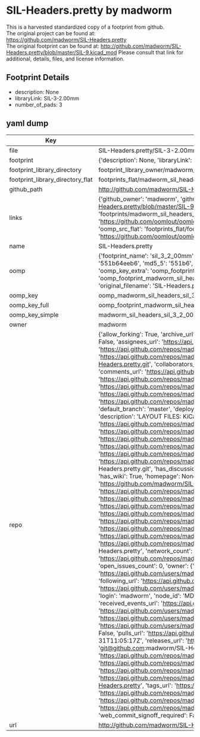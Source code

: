 # SIL-Headers.pretty by madworm  
This is a harvested standardized copy of a footprint from github.  
The original project can be found at:  
https://github.com/madworm/SIL-Headers.pretty  
The original footprint can be found at:
http://github.com/madworm/SIL-Headers.pretty/blob/master/SIL-9.kicad_mod
Please consult that link for additional, details, files, and license information.  
## Footprint Details
* description: None  
* libraryLink: SIL-3-2.00mm  
* number_of_pads: 3  
## yaml dump  
| Key | Value |  
| --- | --- |  
| file | SIL-Headers.pretty/SIL-3-2.00mm.kicad_mod |  
| footprint | {'description': None, 'libraryLink': 'SIL-3-2.00mm', 'number_of_pads': 3} |  
| footprint_library_directory | footprint_library_owner/madworm_SIL-Headers.pretty |  
| footprint_library_directory_flat | footprints_flat/madworm_sil_headers_sil_3_2_00mm/working |  
| github_path | http://github.com/madworm/SIL-Headers.pretty/blob/master/SIL-3-2.00mm.kicad_mod |  
| links | {'github_owner': 'madworm', 'github_repo_name': 'SIL-Headers.pretty', 'github_src': 'http://github.com/madworm/SIL-Headers.pretty/blob/master/SIL-9.kicad_mod', 'github_src_repo': 'https://github.com/madworm/SIL-Headers.pretty', 'oomp_bot': 'footprints/madworm_sil_headers_sil_3_2_00mm/working', 'oomp_bot_github': 'https://github.com/oomlout/oomlout_oomp_footprint_bot/tree/main/footprints/madworm_sil_headers_sil_3_2_00mm/working', 'oomp_src_flat': 'footprints_flat/footprints_flat/madworm_sil_headers_sil_3_2_00mm/working', 'oomp_src_flat_github': 'https://github.com/oomlout/oomlout_oomp_footprint_src/tree/main/footprints_flat/madworm_sil_headers_sil_3_2_00mm/working'} |  
| name | SIL-Headers.pretty |  
| oomp | {'footprint_name': 'sil_3_2_00mm', 'library_name': 'sil_headers', 'md5': '551b64eeb60dca365817f5a64bd51683', 'md5_10': '551b64eeb6', 'md5_5': '551b6', 'md5_6': '551b64', 'oomp_key': 'oomp_madworm_sil_headers_sil_3_2_00mm', 'oomp_key_extra': 'oomp_footprint_madworm_sil_headers_sil_3_2_00mm', 'oomp_key_full': 'oomp_footprint_madworm_sil_headers_sil_3_2_00mm_551b64', 'oomp_key_simple': 'madworm_sil_headers_sil_3_2_00mm', 'original_filename': 'SIL-Headers.pretty/SIL-3-2.00mm.kicad_mod', 'owner_name': 'madworm'} |  
| oomp_key | oomp_madworm_sil_headers_sil_3_2_00mm |  
| oomp_key_full | oomp_footprint_madworm_sil_headers_sil_3_2_00mm |  
| oomp_key_simple | madworm_sil_headers_sil_3_2_00mm |  
| owner | madworm |  
| repo | {'allow_forking': True, 'archive_url': 'https://api.github.com/repos/madworm/SIL-Headers.pretty/{archive_format}{/ref}', 'archived': False, 'assignees_url': 'https://api.github.com/repos/madworm/SIL-Headers.pretty/assignees{/user}', 'blobs_url': 'https://api.github.com/repos/madworm/SIL-Headers.pretty/git/blobs{/sha}', 'branches_url': 'https://api.github.com/repos/madworm/SIL-Headers.pretty/branches{/branch}', 'clone_url': 'https://github.com/madworm/SIL-Headers.pretty.git', 'collaborators_url': 'https://api.github.com/repos/madworm/SIL-Headers.pretty/collaborators{/collaborator}', 'comments_url': 'https://api.github.com/repos/madworm/SIL-Headers.pretty/comments{/number}', 'commits_url': 'https://api.github.com/repos/madworm/SIL-Headers.pretty/commits{/sha}', 'compare_url': 'https://api.github.com/repos/madworm/SIL-Headers.pretty/compare/{base}...{head}', 'contents_url': 'https://api.github.com/repos/madworm/SIL-Headers.pretty/contents/{+path}', 'contributors_url': 'https://api.github.com/repos/madworm/SIL-Headers.pretty/contributors', 'created_at': '2015-02-03T15:29:09Z', 'default_branch': 'master', 'deployments_url': 'https://api.github.com/repos/madworm/SIL-Headers.pretty/deployments', 'description': 'LAYOUT FILES: KiCad footprints for SIL headers', 'disabled': False, 'downloads_url': 'https://api.github.com/repos/madworm/SIL-Headers.pretty/downloads', 'events_url': 'https://api.github.com/repos/madworm/SIL-Headers.pretty/events', 'fork': False, 'forks': 0, 'forks_count': 0, 'forks_url': 'https://api.github.com/repos/madworm/SIL-Headers.pretty/forks', 'full_name': 'madworm/SIL-Headers.pretty', 'git_commits_url': 'https://api.github.com/repos/madworm/SIL-Headers.pretty/git/commits{/sha}', 'git_refs_url': 'https://api.github.com/repos/madworm/SIL-Headers.pretty/git/refs{/sha}', 'git_tags_url': 'https://api.github.com/repos/madworm/SIL-Headers.pretty/git/tags{/sha}', 'git_url': 'git://github.com/madworm/SIL-Headers.pretty.git', 'has_discussions': False, 'has_downloads': True, 'has_issues': True, 'has_pages': False, 'has_projects': True, 'has_wiki': True, 'homepage': None, 'hooks_url': 'https://api.github.com/repos/madworm/SIL-Headers.pretty/hooks', 'html_url': 'https://github.com/madworm/SIL-Headers.pretty', 'id': 30249578, 'is_template': False, 'issue_comment_url': 'https://api.github.com/repos/madworm/SIL-Headers.pretty/issues/comments{/number}', 'issue_events_url': 'https://api.github.com/repos/madworm/SIL-Headers.pretty/issues/events{/number}', 'issues_url': 'https://api.github.com/repos/madworm/SIL-Headers.pretty/issues{/number}', 'keys_url': 'https://api.github.com/repos/madworm/SIL-Headers.pretty/keys{/key_id}', 'labels_url': 'https://api.github.com/repos/madworm/SIL-Headers.pretty/labels{/name}', 'language': 'Shell', 'languages_url': 'https://api.github.com/repos/madworm/SIL-Headers.pretty/languages', 'license': None, 'merges_url': 'https://api.github.com/repos/madworm/SIL-Headers.pretty/merges', 'milestones_url': 'https://api.github.com/repos/madworm/SIL-Headers.pretty/milestones{/number}', 'mirror_url': None, 'name': 'SIL-Headers.pretty', 'network_count': 0, 'node_id': 'MDEwOlJlcG9zaXRvcnkzMDI0OTU3OA==', 'notifications_url': 'https://api.github.com/repos/madworm/SIL-Headers.pretty/notifications{?since,all,participating}', 'open_issues': 0, 'open_issues_count': 0, 'owner': {'avatar_url': 'https://avatars.githubusercontent.com/u/343894?v=4', 'events_url': 'https://api.github.com/users/madworm/events{/privacy}', 'followers_url': 'https://api.github.com/users/madworm/followers', 'following_url': 'https://api.github.com/users/madworm/following{/other_user}', 'gists_url': 'https://api.github.com/users/madworm/gists{/gist_id}', 'gravatar_id': '', 'html_url': 'https://github.com/madworm', 'id': 343894, 'login': 'madworm', 'node_id': 'MDQ6VXNlcjM0Mzg5NA==', 'organizations_url': 'https://api.github.com/users/madworm/orgs', 'received_events_url': 'https://api.github.com/users/madworm/received_events', 'repos_url': 'https://api.github.com/users/madworm/repos', 'site_admin': False, 'starred_url': 'https://api.github.com/users/madworm/starred{/owner}{/repo}', 'subscriptions_url': 'https://api.github.com/users/madworm/subscriptions', 'type': 'User', 'url': 'https://api.github.com/users/madworm'}, 'private': False, 'pulls_url': 'https://api.github.com/repos/madworm/SIL-Headers.pretty/pulls{/number}', 'pushed_at': '2015-05-31T11:05:17Z', 'releases_url': 'https://api.github.com/repos/madworm/SIL-Headers.pretty/releases{/id}', 'size': 152, 'ssh_url': 'git@github.com:madworm/SIL-Headers.pretty.git', 'stargazers_count': 0, 'stargazers_url': 'https://api.github.com/repos/madworm/SIL-Headers.pretty/stargazers', 'statuses_url': 'https://api.github.com/repos/madworm/SIL-Headers.pretty/statuses/{sha}', 'subscribers_count': 2, 'subscribers_url': 'https://api.github.com/repos/madworm/SIL-Headers.pretty/subscribers', 'subscription_url': 'https://api.github.com/repos/madworm/SIL-Headers.pretty/subscription', 'svn_url': 'https://github.com/madworm/SIL-Headers.pretty', 'tags_url': 'https://api.github.com/repos/madworm/SIL-Headers.pretty/tags', 'teams_url': 'https://api.github.com/repos/madworm/SIL-Headers.pretty/teams', 'temp_clone_token': None, 'topics': [], 'trees_url': 'https://api.github.com/repos/madworm/SIL-Headers.pretty/git/trees{/sha}', 'updated_at': '2023-07-25T13:54:50Z', 'url': 'https://api.github.com/repos/madworm/SIL-Headers.pretty', 'visibility': 'public', 'watchers': 0, 'watchers_count': 0, 'web_commit_signoff_required': False} |  
| url | http://github.com/madworm/SIL-Headers.pretty |  

